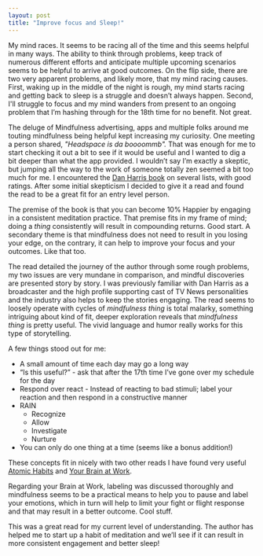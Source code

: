 ```yaml
---
layout: post
title: "Improve focus and Sleep!"
---
```


My mind races. It seems to be racing all of the time and this seems helpful in many ways. The ability to think through problems, keep track of numerous different efforts and anticipate multiple upcoming scenarios seems to be helpful to arrive at good outcomes. On the flip side, there are two very apparent problems, and likely more, that my mind racing causes. First, waking up in the middle of the night is rough, my mind starts racing and getting back to sleep is a struggle and doesn’t always happen. Second, I'll struggle to focus and my mind wanders from present to an ongoing problem that I’m hashing through for the 18th time for no benefit.  Not great.

The deluge of Mindfulness advertising, apps and multiple folks around me touting mindfulness being helpful kept increasing my curiosity. One meeting a person shared, _"Headspace is da boooommb"._ That was enough for me to start checking it out a bit to see if it would be useful and I wanted to dig a bit deeper than what the app provided. I wouldn’t say I’m exactly a skeptic, but jumping all the way to the work of someone totally zen seemed a bit too much for me. I encountered the [Dan Harris book](https://www.goodreads.com/book/show/18505796-10-happier) on several lists, with good ratings. After some initial skepticism I decided to give it a read and found the read to be a great fit for an entry level person.

The premise of the book is that you can become 10% Happier by engaging in a consistent meditation practice. That premise fits in my frame of mind; doing a _thing_ consistently will result in compounding returns. Good start. A secondary theme is that mindfulness does not need to result in you losing your edge, on the contrary, it can help to improve your focus and your outcomes. Like that too.

The read detailed the journey of the author through some rough problems, my two issues are very mundane in comparison, and mindful discoveries are presented story by story. I was previously familiar with Dan Harris as a broadcaster and the high profile supporting cast of TV News personalities and the industry also helps to keep the stories engaging. The read seems to loosely operate with cycles of _mindfulness thing_ is total malarky, something intriguing about kind of fit, deeper exploration reveals that _mindfulness thing_ is pretty useful. The vivid language and humor really works for this type of storytelling.

A few things stood out for me:
* A small amount of time each day may go a long way
* “Is this useful?” - ask that after the 17th time I’ve gone over my schedule for the day
* Respond over react - Instead of reacting to bad stimuli; label your reaction and then respond in a constructive manner
* RAIN
  * Recognize
  * Allow
  * Investigate
  * Nurture
* You can only do one thing at a time (seems like a bonus addition!)

These concepts fit in nicely with two other reads I have found very useful [Atomic Habits]() and [Your Brain at Work](https://www.goodreads.com/book/show/6899290-your-brain-at-work?ac=1&from_search=true&qid=A9AQhA7QpL&rank=1).

Regarding your Brain at Work, labeling was discussed thoroughly and mindfulness seems to be a practical means to help you to pause and label your emotions, which in turn will help to limit your fight or flight response and that may result in a better outcome. Cool stuff.


This was a great read for my current level of understanding.  The author has helped me to start up a habit of meditation and we’ll see if it can result in more consistent engagement and better sleep!
